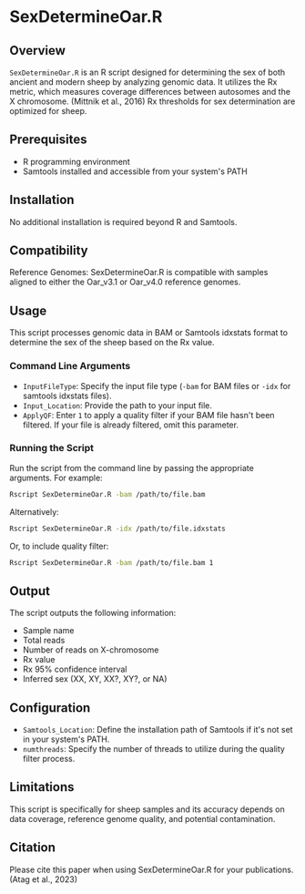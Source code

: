 # SexDetermineOar.R

## Overview
`SexDetermineOar.R` is an R script designed for determining the sex of both ancient and modern sheep by analyzing genomic data. It utilizes the Rx metric, which measures coverage differences between autosomes and the X chromosome. (Mittnik et al., 2016) Rx thresholds for sex determination are optimized for sheep.
## Prerequisites
- R programming environment
- Samtools installed and accessible from your system's PATH

## Installation
No additional installation is required beyond R and Samtools.

## Compatibility
Reference Genomes: SexDetermineOar.R is compatible with samples aligned to either the Oar_v3.1 or Oar_v4.0 reference genomes.

## Usage
This script processes genomic data in BAM or Samtools idxstats format to determine the sex of the sheep based on the Rx value.

### Command Line Arguments
- `InputFileType`: Specify the input file type (`-bam` for BAM files or `-idx` for samtools idxstats files).
- `Input_Location`: Provide the path to your input file.
- `ApplyQF`: Enter `1` to apply a quality filter if your BAM file hasn't been filtered. If your file is already filtered, omit this parameter.

### Running the Script
Run the script from the command line by passing the appropriate arguments. For example:
```bash
Rscript SexDetermineOar.R -bam /path/to/file.bam
```
Alternatively:
```bash
Rscript SexDetermineOar.R -idx /path/to/file.idxstats
```
Or, to include quality filter:
```bash
Rscript SexDetermineOar.R -bam /path/to/file.bam 1
```

## Output
The script outputs the following information:
- Sample name
- Total reads
- Number of reads on X-chromosome 
- Rx value
- Rx 95% confidence interval
- Inferred sex (XX, XY, XX?, XY?, or NA)

## Configuration
- `Samtools_Location`: Define the installation path of Samtools if it's not set in your system's PATH.
- `numthreads`: Specify the number of threads to utilize during the quality filter process.

## Limitations
This script is specifically for sheep samples and its accuracy depends on data coverage, reference genome quality, and potential contamination.

## Citation
Please cite this paper when using SexDetermineOar.R for your publications. (Atag et al., 2023) 
